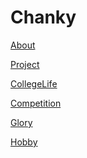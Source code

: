 # Chanky

[About](index.md)

[Project](Project/Project.md)

[CollegeLife](CollegeLife/CollegeLife.md)

[Competition](Competition/Competition.md)

[Glory](Glory/Glory.md)

[Hobby](Hobby/Hobby.md)


<script src="https://polyfill.io/v3/polyfill.min.js?features=es6"></script>
<script id="MathJax-script" async src="https://cdn.jsdelivr.net/npm/mathjax@3/es5/tex-mml-chtml.js"></script>
